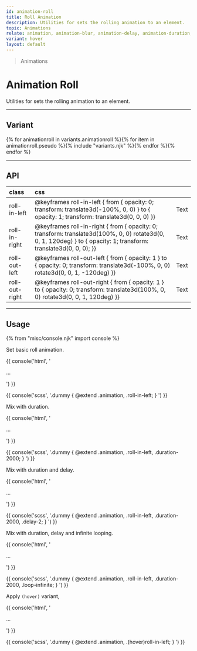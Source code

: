 ```yaml
---
id: animation-roll
title: Roll Animation
description: Utilities for sets the rolling animation to an element.
topic: Animations
relate: animation, animation-blur, animation-delay, animation-duration, animation-fade, animation-loop, animation-slide
variant: hover
layout: default
---
```


> Animations

# Animation Roll

Utilities for sets the rolling animation to an element.

---

## Variant

<div class="flex flex-gap-2 flex-wrap justify-start items-center">{% for animationroll in variants.animationroll %}{% for item in animationroll.pseudo %}{% include "variants.njk" %}{% endfor %}{% endfor %}</div>

---

## API

| <span class="padding-x-3 padding-y-1 text-white bg-shade-granite-5 font-semibold curve-border-md">class</span> | <span class="padding-x-3 padding-y-1 text-white bg-shade-granite-5 font-semibold curve-border-md">css</span> | |
|:--|:--|:-:|
| roll-in-left | @keyframes roll-in-left { from { opacity: 0; transform: translate3d(-100%, 0, 0) } to { opacity: 1; transform: translate3d(0, 0, 0) }} | <div class="text-lg animation roll-in-left duration-800 delay-2 loop-infinite">Text</div> |
| roll-in-right | @keyframes roll-in-right { from { opacity: 0; transform: translate3d(100%, 0, 0) rotate3d(0, 0, 1, 120deg) } to { opacity: 1; transform: translate3d(0, 0, 0); }} | <div class="text-lg animation roll-in-right duration-800 delay-2 loop-infinite">Text</div> |
| roll-out-left | @keyframes roll-out-left { from { opacity: 1 } to { opacity: 0; transform: translate3d(-100%, 0, 0) rotate3d(0, 0, 1, -120deg) }} | <div class="text-lg animation roll-out-left duration-800 delay-2 loop-infinite">Text</div> |
| roll-out-right | @keyframes roll-out-right { from { opacity: 1 } to { opacity: 0; transform: translate3d(100%, 0, 0) rotate3d(0, 0, 1, 120deg) }} | <div class="text-lg animation roll-out-right duration-800 delay-2 loop-infinite">Text</div> |

---

## Usage

{% from "misc/console.njk" import console %}

Set basic roll animation.

{{ console('html',
'<div class="animation roll-in-left">
    ...
  </div>
') }}

{{ console('scss',
'.dummy {
    @extend
      .animation,
      .roll-in-left;
}
') }}

Mix with duration.

{{ console('html',
'<div class="animation roll-in-left duration-2000">
    ...
  </div>
') }}

{{ console('scss',
'.dummy {
    @extend
      .animation,
      .roll-in-left,
      .duration-2000;
}
') }}

Mix with duration and delay.

{{ console('html',
'<div class="animation roll-in-left duration-2000 delay-2">
    ...
  </div>
') }}

{{ console('scss',
'.dummy {
    @extend
      .animation,
      .roll-in-left,
      .duration-2000,
      .delay-2;
}
') }}

Mix with duration, delay and infinite looping.

{{ console('html',
'<div class="animation roll-in-left duration-2000 delay-2 loop-infinite">
    ...
  </div>
') }}

{{ console('scss',
'.dummy {
    @extend
      .animation,
      .roll-in-left,
      .duration-2000,
      .loop-infinite;
}
') }}

Apply `(hover)` variant,

{{ console('html',
'<div class="animation (hover)roll-in-left">
    ...
  </div>
') }}

{{ console('scss',
'.dummy {
    @extend
      .animation,
      .\(hover\)roll-in-left;
}
') }}

